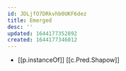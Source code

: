 ```yaml
---
id: JDLjfO7DRkvhb0UKF6dez
title: Emerged
desc: ''
updated: 1644177352892
created: 1644177346012
---
```

- [[p.instanceOf]] [[c.Pred.Shapow]]

